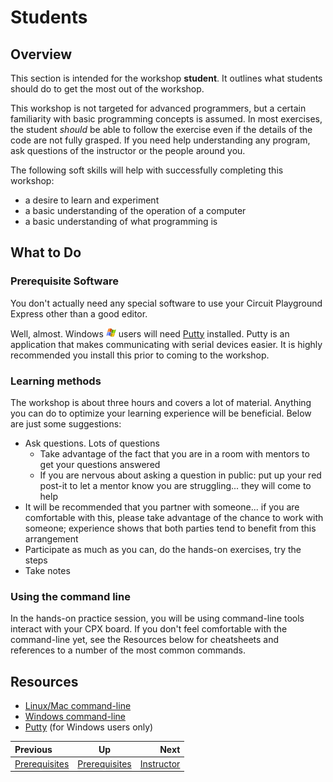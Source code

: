 <!-- begin auto-generated title section -->
# Students
<!-- end auto-generated section -->


## Overview

This section is intended for the workshop **student**. It outlines what students should do to get the most out of the workshop.

This workshop is not targeted for advanced programmers, but a certain familiarity with basic programming concepts is assumed. In most exercises, the student *should* be able to follow the exercise even if the details of the code are not fully grasped. If you need help understanding any program, ask questions of the instructor or the people around you.

The following soft skills will help with successfully completing this workshop:

* a desire to learn and experiment
* a basic understanding of the operation of a computer
* a basic understanding of what programming is


## What to Do


### Prerequisite Software

You don't actually need any special software to use your Circuit Playground Express other than a good editor.

Well, almost. Windows <img src="./images/icon-windows.jpg" height ="15" alt="windows logo"> users will need [Putty](https://www.chiark.greenend.org.uk/~sgtatham/putty/latest.html) installed. Putty is an application that makes communicating with serial devices easier. It is highly recommended you install this prior to coming to the workshop.


### Learning methods

The workshop is about three hours and covers a lot of material. Anything you can do to optimize your learning experience will be beneficial. Below are just some suggestions:

* Ask questions. Lots of questions
    * Take advantage of the fact that you are in a room with mentors to get your questions answered
    * If you are nervous about asking a question in public: put up your red post-it to let a mentor know you are struggling... they will come to help
* It will be recommended that you partner with someone... if you are comfortable with this, please take advantage of the chance to work with someone; experience shows that both parties tend to benefit from this arrangement
* Participate as much as you can, do the hands-on exercises, try the steps
* Take notes


### Using the command line

In the hands-on practice session, you will be using command-line tools interact with your CPX board. If you don't feel comfortable with the command-line yet, see the Resources below for cheatsheets and references to a number of the most common commands.


## Resources

* [Linux/Mac command-line](https://files.fosswire.com/2007/08/fwunixref.pdf)
* [Windows command-line](http://www.cs.columbia.edu/~sedwards/classes/2017/1102-spring/Command%20Prompt%20Cheatsheet.pdf)
* [Putty](https://www.chiark.greenend.org.uk/~sgtatham/putty/latest.html) (for Windows users only)


<!-- begin auto-generated nav-links section -->
| Previous | Up | Next |
|:---------|:---:|-----:|
| [Prerequisites](./prereq.md) | [Prerequisites](./prereq.md) | [Instructor](./prereq_instructor.md) |
<!-- end auto-generated section -->
